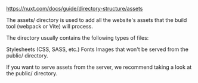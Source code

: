 https://nuxt.com/docs/guide/directory-structure/assets

The assets/ directory is used to add all the website's assets that the build tool (webpack or Vite) will process.

The directory usually contains the following types of files:

Stylesheets (CSS, SASS, etc.)
Fonts
Images that won't be served from the public/ directory.

If you want to serve assets from the server, we recommend taking a look at the public/ directory.
